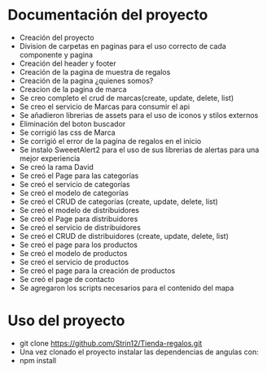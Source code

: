 # Documentación del proyecto
- Creación del proyecto
- Division de carpetas en paginas para el uso correcto de cada componente y pagina
- Creación del header y footer
- Creación de la pagina de muestra de regalos
- Creación de la pagina ¿quienes somos?
- Creacion de la pagina de marca
- Se creo completo el crud de marcas(create, update, delete, list)
- Se creo el servicio de Marcas para consumir el api
- Se añadieron librerias de assets para el uso de iconos y stilos externos
- Eliminación del boton buscador
- Se corrigió las css de Marca
- Se corrigió el error de la pagina de regalos en el inicio
- Se instalo SweeetAlert2 para el uso de sus librerias de alertas para una mejor experiencia
- Se creó la rama David
- Se creó el Page para las categorías
- Se creó el servicio de categorías
- Se creó el modelo de categorías
- Se creó el CRUD de categorías (create, update, delete, list)
- Se creó el modelo de distribuidores
- Se creó el Page para distribuidores
- Se creó el servicio de distribuidores
- Se creó el CRUD de distribuidores (create, update, delete, list)
- Se creó el page para los productos
- Se creó el modelo de productos
- Se creó el servicio de productos
- Se creó el page para la creación de productos
- Se creó el page de contacto 
- Se agregaron los scripts necesarios para el contenido del mapa 
# Uso del proyecto
- git clone https://github.com/Strin12/Tienda-regalos.git
- Una vez clonado el proyecto instalar las dependencias de angulas con:
- npm install
